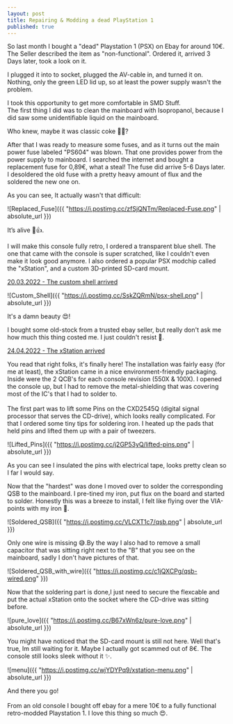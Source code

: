 ```yaml
---
layout: post
title: Repairing & Modding a dead PlayStation 1
published: true
---
```


So last month I bought a "dead" Playstation 1 (PSX) on Ebay for around 10€. The Seller described the item as "non-functional". Ordered it, arrived 3 Days later, took a look on it.

I plugged it into to socket, plugged the AV-cable in, and turned it on.
Nothing, only the green LED lid up, so at least the power supply wasn't the problem.

I took this opportunity to get more comfortable in SMD Stuff.  
The first thing I did was to clean the mainboard with Isopropanol, because I did saw some unidentifiable liquid on the mainboard.

Who knew, maybe it was classic coke 🤷‍♂️?

After that I was ready to measure some fuses, and as it turns out the main power fuse labeled "PS604" was blown. That one provides power from the power supply to mainboard. I searched the internet and bought a replacement fuse for 0,89€, what a steal! The fuse did arrive 5-6 Days later.    I desoldered the old fuse with a pretty heavy amount of flux and the soldered the new one on. 

As you can see, It actually wasn't that difficult:

![Replaced_Fuse]({{ "https://i.postimg.cc/zfSjQNTm/Replaced-Fuse.png" | absolute_url }})

It’s alive 🤖👍.

I will make this console fully retro, I ordered a transparent blue shell. The one that came with the console is super scratched, like I couldn't even make it look good anymore.  I also ordered a popular PSX modchip called the "xStation", and a custom 3D-printed SD-card mount.

<u>20.03.2022 - The custom shell arrived </u>

![Custom_Shell]({{ "https://i.postimg.cc/SskZQRmN/psx-shell.png" | absolute_url }})

It's a damn beauty 😍!

I bought some old-stock from a trusted ebay seller, but really don't ask me how much this thing costed me. I just couldn't resist 😬.  

<u>24.04.2022 - The xStation arrived </u>

You read that right folks, it's finally here!
The installation was fairly easy (for me at least), the xStation came in a nice environment-friendly packaging. Inside were the 2 QCB's for each console revision (550X & 100X). I opened the console up, but I had to remove the metal-shielding that was covering most of the IC's that I had to solder to.
<br>
<br>
The first part was to lift some Pins on the CXD2545Q (digital signal processor that serves the CD-drive), which looks really complicated. For that I ordered some tiny tips for soldering iron.
I heated up the pads that held pins and lifted them up with a pair of tweezers.

![Lifted_Pins]({{ "https://i.postimg.cc/j2GP53yQ/lifted-pins.png" | absolute_url }})

As you can see I insulated the pins with electrical tape, looks pretty clean so I far I would say.

Now that the "hardest" was done I moved over to solder the corresponding QSB to the mainboard. I pre-tined my iron, put flux on the board and started to solder.
Honestly this was a breeze to install, I felt like flying over the VIA-points with my iron 🧚.

![Soldered_QSB]({{ "https://i.postimg.cc/VLCXT1c7/qsb.png" | absolute_url }})

Only one wire is missing 😅.By the way I also had to remove a small capacitor that was sitting right next to the "B" that you see on the mainboard, sadly I don't have pictures of that.

![Soldered_QSB_with_wire]({{ "https://i.postimg.cc/c1jQXCPg/qsb-wired.png" }})


Now that the soldering part is done,I just need to secure the flexcable and put the actual xStation onto the socket where the CD-drive was sitting before.

![pure_love]({{ "https://i.postimg.cc/B67xWn6z/pure-love.png" | absolute_url }})

You might have noticed that the SD-card mount is still not here.  Well that's true, Im still waiting for it. Maybe I actually got scammed out of 8€. The console still looks sleek without it ✨.

![menu]({{ "https://i.postimg.cc/wjYDYPq9/xstation-menu.png" | absolute_url }})

And there you go!  
<br>
From an old console I bought off ebay for a mere 10€ to a fully functional retro-modded Playstation 1. I love this thing so much 😍.